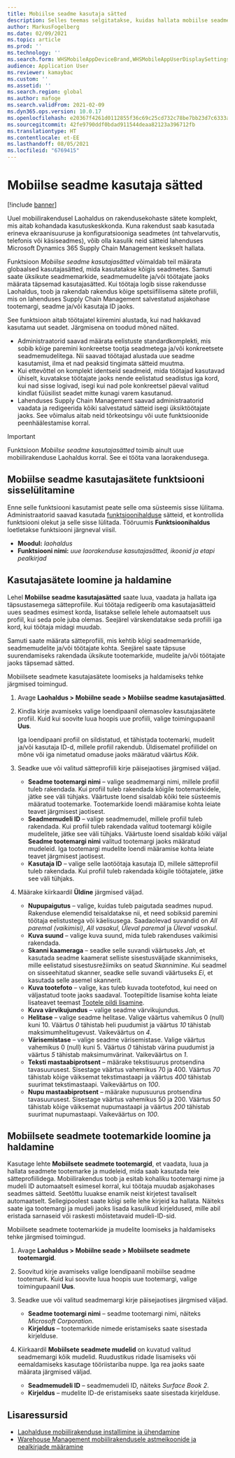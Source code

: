 ```yaml
---
title: Mobiilse seadme kasutaja sätted
description: Selles teemas selgitatakse, kuidas hallata mobiilse seadme kasutajasätteid laotöötajate jaoks.
author: MarkusFogelberg
ms.date: 02/09/2021
ms.topic: article
ms.prod: ''
ms.technology: ''
ms.search.form: WHSMobileAppDeviceBrand,WHSMobileAppUserDisplaySettings
audience: Application User
ms.reviewer: kamaybac
ms.custom: ''
ms.assetid: ''
ms.search.region: global
ms.author: mafoge
ms.search.validFrom: 2021-02-09
ms.dyn365.ops.version: 10.0.17
ms.openlocfilehash: e20367f4261d0112855f36c69c25cd732c78be7bb23d7c6333aea84db437d735
ms.sourcegitcommit: 42fe9790ddf0bdad911544deaa82123a396712fb
ms.translationtype: HT
ms.contentlocale: et-EE
ms.lasthandoff: 08/05/2021
ms.locfileid: "6769415"
---
```

# <a name="mobile-device-user-settings"></a>Mobiilse seadme kasutaja sätted

[!include [banner](../../includes/banner.md)]

Uuel mobiilirakendusel Laohaldus on rakendusekohaste sätete komplekt, mis aitab kohandada kasutuskeskkonda. Kuna rakendust saab kasutada erineva ekraanisuuruse ja konfiguratsiooniga seadmetes (nt tahvelarvutis, telefonis või käsiseadmes), võib olla kasulik neid sätteid lahenduses Microsoft Dynamics 365 Supply Chain Management keskselt hallata.

Funktsioon *Mobiilse seadme kasutajasätted* võimaldab teil määrata globaalsed kasutajasätted, mida kasutatakse kõigis seadmetes. Samuti saate üksikute seadmemarkide, seadmemudelite ja/või töötajate jaoks määrata täpsemad kasutajasätted. Kui töötaja logib sisse rakendusse Laohaldus, toob ja rakendab rakendus kõige spetsiifilisema sätete profiili, mis on lahenduses Supply Chain Management salvestatud asjakohase tootemargi, seadme ja/või kasutaja ID jaoks.

See funktsioon aitab töötajatel kiiremini alustada, kui nad hakkavad kasutama uut seadet. Järgmisena on toodud mõned näited.

- Administraatorid saavad määrata eelistuste standardkomplekti, mis sobib kõige paremini konkreetse tootja seadmetega ja/või konkreetsete seadmemudelitega. Nii saavad töötajad alustada uue seadme kasutamist, ilma et nad peaksid tingimata sätteid muutma.
- Kui ettevõttel on komplekt identseid seadmeid, mida töötajad kasutavad ühiselt, kuvatakse töötajate jaoks nende eelistatud seadistus iga kord, kui nad sisse logivad, isegi kui nad pole konkreetsel päeval valitud kindlat füüsilist seadet mitte kunagi varem kasutanud.
- Lahenduses Supply Chain Management saavad administraatorid vaadata ja redigeerida kõiki salvestatud sätteid isegi üksiktöötajate jaoks. See võimalus aitab neid tõrkeotsingu või uute funktsioonide peenhäälestamise korral.

> [!IMPORTANT]
> Funktsioon *Mobiilse seadme kasutajasätted* toimib ainult uue mobiilirakenduse Laohaldus korral. See ei tööta vana laorakendusega.

## <a name="turn-on-the-mobile-device-user-settings-feature"></a>Mobiilse seadme kasutajasätete funktsiooni sisselülitamine

Enne selle funktsiooni kasutamist peate selle oma süsteemis sisse lülitama. Administraatorid saavad kasutada [funktsioonihalduse](../../fin-ops-core/fin-ops/get-started/feature-management/feature-management-overview.md) sätteid, et kontrollida funktsiooni olekut ja selle sisse lülitada. Tööruumis **Funktsioonihaldus** loetletakse funktsiooni järgneval viisil.

- **Moodul:** *laohaldus*
- **Funktsiooni nimi:** *uue laorakenduse kasutajasätted, ikoonid ja etapi pealkirjad*

## <a name="create-and-manage-user-settings"></a>Kasutajasätete loomine ja haldamine

Lehel **Mobiilse seadme kasutajasätted** saate luua, vaadata ja hallata iga täpsustasemega sätteprofiile. Kui töötaja redigeerib oma kasutajasätteid uues seadmes esimest korda, lisatakse sellele lehele automaatselt uus profiil, kui seda pole juba olemas. Seejärel värskendatakse seda profiili iga kord, kui töötaja midagi muudab.

Samuti saate määrata sätteprofiili, mis kehtib kõigi seadmemarkide, seadmemudelite ja/või töötajate kohta. Seejärel saate täpsuse suurendamiseks rakendada üksikute tootemarkide, mudelite ja/või töötajate jaoks täpsemad sätted.

Mobiilsete seadmete kasutajasätete loomiseks ja haldamiseks tehke järgmised toimingud.

1. Avage **Laohaldus \> Mobiilne seade \> Mobiilse seadme kasutajasätted**.
1. Kindla kirje avamiseks valige loendipaanil olemasolev kasutajasätete profiil. Kuid kui soovite luua hoopis uue profiili, valige toimingupaanil **Uus**.

    Iga loendipaani profiil on sildistatud, et tähistada tootemarki, mudelit ja/või kasutaja ID-d, millele profiil rakendub. Üldisematel profiilidel on mõne või iga nimetatud omaduse jaoks määratud väärtus *Kõik*.

1. Seadke uue või valitud sätteprofiili kirje päisejaotises järgmised väljad.

    - **Seadme tootemargi nimi** – valige seadmemargi nimi, millele profiil tuleb rakendada. Kui profiil tuleb rakendada kõigile tootemarkidele, jätke see väli tühjaks. Väärtuste loend sisaldab kõiki teie süsteemis määratud tootemarke. Tootemarkide loendi määramise kohta leiate teavet järgmisest jaotisest.
    - **Seadmemudeli ID** – valige seadmemudel, millele profiil tuleb rakendada. Kui profiil tuleb rakendada valitud tootemargi kõigile mudelitele, jätke see väli tühjaks. Väärtuste loend sisaldab kõiki väljal **Seadme tootemargi nimi** valitud tootemargi jaoks määratud mudeleid. Iga tootemargi mudelite loendi määramise kohta leiate teavet järgmisest jaotisest.
    - **Kasutaja ID** – valige selle laotöötaja kasutaja ID, millele sätteprofiil tuleb rakendada. Kui profiil tuleb rakendada kõigile töötajatele, jätke see väli tühjaks.

1. Määrake kiirkaardil **Üldine** järgmised väljad.

    - **Nupupaigutus** – valige, kuidas tuleb paigutada seadmes nupud. Rakenduse elemendid teisaldatakse nii, et need sobiksid paremini töötaja eelistustega või käelisusega. Saadaolevad suvandid on *All paremal (vaikimisi)*, *All vasakul*, *Üleval paremal* ja *Üleval vasakul*.
    - **Kuva suund** – valige kuva suund, mida tuleb rakenduses vaikimisi rakendada.
    - **Skanni kaameraga** – seadke selle suvandi väärtuseks *Jah*, et kasutada seadme kaamerat selliste sisestusväljade skannimiseks, mille eelistatud sisestusrežiimiks on seatud *Skannimine*. Kui seadmel on sisseehitatud skanner, seadke selle suvandi väärtuseks *Ei*, et kasutada selle asemel skannerit.
    - **Kuva tootefoto** – valige, kas tuleb kuvada tootefotod, kui need on väljastatud toote jaoks saadaval. Tootepiltide lisamise kohta leiate lisateavet teemast [Tootele pildi lisamine](../pim/tasks/add-image-product.md).
    - **Kuva värvikujundus** – valige seadme värvikujundus.
    - **Helitase** – valige seadme helitase. Valige väärtus vahemikus 0 (null) kuni 10. Väärtus *0* tähistab heli puudumist ja väärtus *10* tähistab maksimumhelitugevust. Vaikeväärtus on *4*.
    - **Värisemistase** – valige seadme värisemistase. Valige väärtus vahemikus 0 (null) kuni 5. Väärtus *0* tähistab värina puudumist ja väärtus *5* tähistab maksimumvärinat. Vaikeväärtus on *1*.
    - **Teksti mastaabiprotsent** – määrake tekstisuurus protsendina tavasuurusest. Sisestage väärtus vahemikus 70 ja 400. Väärtus *70* tähistab kõige väiksemat tekstimastaapi ja väärtus *400* tähistab suurimat tekstimastaapi. Vaikeväärtus on *100*.
    - **Nupu mastaabiprotsent** – määrake nupusuurus protsendina tavasuurusest. Sisestage väärtus vahemikus 50 ja 200. Väärtus *50* tähistab kõige väiksemat nupumastaapi ja väärtus *200* tähistab suurimat nupumastaapi. Vaikeväärtus on *100*.

## <a name="create-and-manage-mobile-device-brands"></a>Mobiilsete seadmete tootemarkide loomine ja haldamine

Kasutage lehte **Mobiilsete seadmete tootemargid**, et vaadata, luua ja hallata seadmete tootemarke ja mudeleid, mida saab kasutada teie sätteprofiilidega. Mobiilirakendus toob ja esitab kohaliku tootemargi nime ja mudeli ID automaatselt esimesel korral, kui töötaja muudab asjakohases seadmes sätteid. Seetõttu luuakse enamik neist kirjetest tavaliselt automaatselt. Sellegipoolest saate kõigi selle lehe kirjeid ka hallata. Näiteks saate iga tootemargi ja mudeli jaoks lisada kasulikud kirjeldused, mille abil eristada sarnaseid või raskesti mõistetavaid mudeli-ID-sid.

Mobiilsete seadmete tootemarkide ja mudelite loomiseks ja haldamiseks tehke järgmised toimingud.

1. Avage **Laohaldus \> Mobiilne seade \> Mobiilsete seadmete tootemargid**.
1. Soovitud kirje avamiseks valige loendipaanil mobiilse seadme tootemark. Kuid kui soovite luua hoopis uue tootemargi, valige toimingupaanil **Uus**.
1. Seadke uue või valitud seadmemargi kirje päisejaotises järgmised väljad.

    - **Seadme tootemargi nimi** – seadme tootemargi nimi, näiteks *Microsoft Corporation*.
    - **Kirjeldus** – tootemarkide nimede eristamiseks saate sisestada kirjelduse.

1. Kiirkaardil **Mobiilsete seadmete mudelid** on kuvatud valitud seadmemargi kõik mudelid. Ruudustikus ridade lisamiseks või eemaldamiseks kasutage tööriistariba nuppe. Iga rea jaoks saate määrata järgmised väljad.

    - **Seadmemudeli ID** – seadmemudeli ID, näiteks *Surface Book 2*.
    - **Kirjeldus** – mudelite ID-de eristamiseks saate sisestada kirjelduse.

## <a name="additional-resources"></a>Lisaressursid

- [Laohalduse mobiilirakenduse installimine ja ühendamine](install-configure-warehouse-management-app.md)
- [Warehouse Management mobiilirakendusele astmeikoonide ja pealkirjade määramine](step-icons-titles.md)